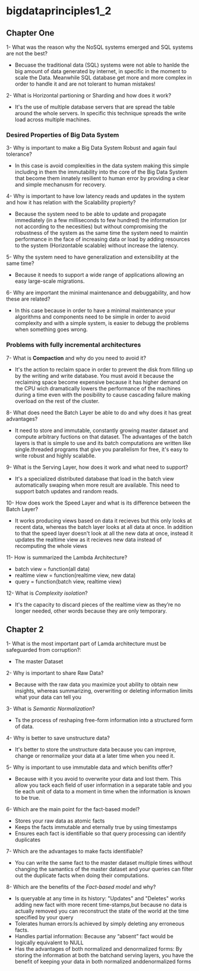 # bigdataprinciples1_2

## Chapter One

1- What was the reason why the NoSQL systems emerged and SQL systems are not the best?
* Becuase the traditional data (SQL) systems were not able to hanlde the big amount of data generated by internet, in specific in the moment to scale the Data. Meanwhile SQL database get more and more complex in order to handle it and are not tolerant to human mistakes!

2- What is Horizontal partioning or Sharding and how does it work? 
* It's the use of multiple database servers that are spread the table around the whole servers. In specific this technique spreads the write load across multiple machines. 

### Desired Properties of Big Data System

3- Why is important to make a Big Data System Robust and again faul tolerance?
* In this case is avoid complexities in the data system making this simple including in them the immutability into the core of the Big Data System that become them innately resilient to human error by providing a clear and simple mechanusm for recovery.

4- Why is important to have low latency reads and updates in the system and how it has relation with the Scalability propierty?
* Because the system need to be able to update and propagate immediately (in a few milliseconds to few hundred) the information (or not according to the necesities) but without compromising the robustness of the system as the same time the system need to maintin performance in the face of increasing data or load by adding resources to the system (Horizontable scalable) without increase the latency.

5- Why the system need to have generalization and extensibility at the same time? 
* Because it needs to support a wide range of applications allowing an easy large-scale migrations.

6- Why are important the minimal maintenance and debuggability, and how these are related?
* In this case because in order to have a minimal maintenance your algorithms and components need to be simple in order to avoid complexity and with a simple system, is easier to debugg the problems when something goes wrong. 

### Problems with fully incremental architectures

7- What is **Compaction** and why do you need to avoid it?
* It's the action to reclaim space in order to prevent the disk from filling up by the writing and write database. You must avoid it because the reclaiming space become expensive because it has higher demand on the CPU wich dramatically lowers the performance of the machines during a time even with the posibility to cause cascading failure making overload on the rest of the cluster.

8- What does need the Batch Layer be able to do and why does it has great advantages?
* It need to store and immutable, constantly growing master dataset and compute arbitrary fuctions on that dataset. The advantages of the batch layers is that is simple to use and its batch computations are written like single.threaded programs that give you parallelism for free, it's easy to write robust and highly scalablle.

9- What is the Serving Layer, how does it work and what need to support?
* It's a specialized distributed database that load in the batch view automatically swaping when more result are available. This need to support batch updates and random reads.

10- How does work the Speed Layer and what is its difference between the Batch Layer?
* It works producing views based on data it recieves but this only looks at recent data, whereas the batch layer looks at all data at once. In addition to that the speed layer doesn't look at all the new data at once, instead it updates the realtime view as it recieves new data instead of recomputing the whole views

11- How is summarized the Lambda Architecture?
* batch view = function(all data)
* realtime view = function(realtime view, new data)
* query = function(batch view, realtime view)

12- What is *Complexity isolation*?
* It's the capacity to discard  pieces  of  the  realtime  view  as  they’re  no  longer needed, other words because they are only temporary.

## Chapter 2

1- What is the most important part of Lamda architecture must be safeguarded from corruption?:
* The master Dataset

2- Why is important to share Raw Data?
* Because with the raw data you maximize yout ability to obtain new insights, whereas summarizing, overwriting or deleting information limits what your data can tell you

3- What is *Semantic Normalization*?
* Ts  the  process  of  reshaping  free-form information into a structured form of data.

4- Why is better to save unstructure data?
* It's better to store the unstructure data because you can improve, change or renormalize your data at a later time when you need it.

5- Why is important to use immutable data and which benifits offer?
* Because with it you avoid to overwrite your data and lost them. This allow you tack each field of user information in a separate table and you tie each unit of data to a moment in time when the information is known to be true.

6- Which are the main point for the fact-based model?
* Stores your raw data as atomic facts
* Keeps the facts immutable and eternally true by using timestamps 
* Ensures each fact is identifiable so that query processing can identify duplicates

7- Which are the advantages to make facts identifiable?
* You can write the same fact to the master dataset multiple times without changing the samantics of the master dataset and your queries can filter out the duplicate facts when doing their computations.

8- Which are the benefits of the *Fact-based model* and why?
* Is queryable at any time in its history: "Updates" and "Deletes" works adding new fact with more recent time-stamps,but because no data is actually removed you can reconstruct the state of the world at the time specified by your query
* Tolerates human errors:Is achieved by simply deleting any erroneous facts.
* Handles partial information: Because any  “absent”  fact  would  be  logically  equivalent  to  NULL
* Has the advantages of both normalized and denormalized forms: By storing the information at both the batchand serving layers, you have the benefit of keeping your data in both normalized anddenormalized forms
